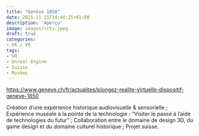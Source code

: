 ```yaml
---
title: "Genève 1850"
date: 2021-11-15T14:44:25+01:00
description: 'Aperçu'
image: images/cctv.jpeg
draft: true
categories:
- XR / VR
tags: 
- VR
- Unreal Engine
- Suisse
- Musées
---
```


https://www.geneve.ch/fr/actualites/plongez-realite-virtuelle-dispositif-geneve-1850

Création d’une expérience historique audiovisuelle & sensorielle ;
Expérience muséale à la pointe de la technologie : “Visiter le passé à l’aide de technologies du futur” ;
Collaboration entre le domaine de design 3D, du game design et du domaine culturel historique ;
Projet suisse.
